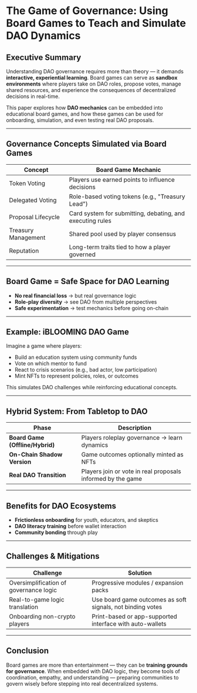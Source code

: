 # The Game of Governance: Using Board Games to Teach and Simulate DAO Dynamics

## Executive Summary

Understanding DAO governance requires more than theory — it demands **interactive, experiential learning**. Board games can serve as **sandbox environments** where players take on DAO roles, propose votes, manage shared resources, and experience the consequences of decentralized decisions in real-time.

This paper explores how **DAO mechanics** can be embedded into educational board games, and how these games can be used for onboarding, simulation, and even testing real DAO proposals.

---

## Governance Concepts Simulated via Board Games

| Concept | Board Game Mechanic |
|--------|----------------------|
| Token Voting | Players use earned points to influence decisions |
| Delegated Voting | Role-based voting tokens (e.g., "Treasury Lead") |
| Proposal Lifecycle | Card system for submitting, debating, and executing rules |
| Treasury Management | Shared pool used by player consensus |
| Reputation | Long-term traits tied to how a player governed |

---

## Board Game = Safe Space for DAO Learning

- **No real financial loss** → but real governance logic
- **Role-play diversity** → see DAO from multiple perspectives
- **Safe experimentation** → test mechanics before going on-chain

---

## Example: iBLOOMING DAO Game

Imagine a game where players:
- Build an education system using community funds
- Vote on which mentor to fund
- React to crisis scenarios (e.g., bad actor, low participation)
- Mint NFTs to represent policies, roles, or outcomes

This simulates DAO challenges while reinforcing educational concepts.

---

## Hybrid System: From Tabletop to DAO

| Phase | Description |
|-------|-------------|
| **Board Game (Offline/Hybrid)** | Players roleplay governance → learn dynamics |
| **On-Chain Shadow Version** | Game outcomes optionally minted as NFTs |
| **Real DAO Transition** | Players join or vote in real proposals informed by the game |

---

## Benefits for DAO Ecosystems

- **Frictionless onboarding** for youth, educators, and skeptics
- **DAO literacy training** before wallet interaction
- **Community bonding** through play

---

## Challenges & Mitigations

| Challenge | Solution |
|----------|----------|
| Oversimplification of governance logic | Progressive modules / expansion packs |
| Real-to-game logic translation | Use board game outcomes as soft signals, not binding votes |
| Onboarding non-crypto players | Print-based or app-supported interface with auto-wallets |

---

## Conclusion

Board games are more than entertainment — they can be **training grounds for governance**. When embedded with DAO logic, they become tools of coordination, empathy, and understanding — preparing communities to govern wisely before stepping into real decentralized systems.

